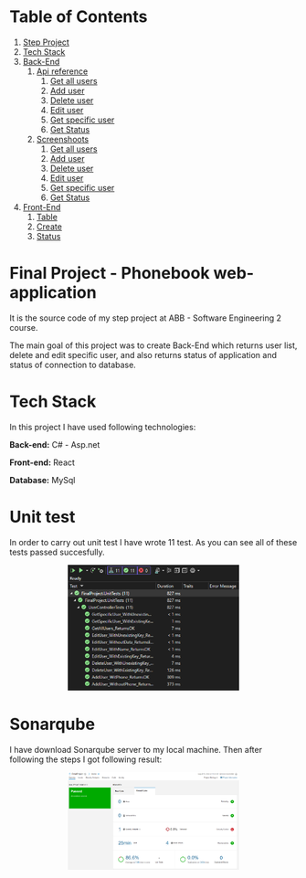 # Table of Contents

1. [Step Project](#step-project---phonebook-web-application)
2. [Tech Stack](#tech-stack)
   <!-- 1. [User service](#user-service)
        1. [User model](#user-model)
        2. [Skill model](#skill-model)
        3. [UserSkill model](#userskill-model)
    2. [Timestamp service](#timestamp-service) -->
3. [Back-End](#back-end)
    1. [Api reference](#api-reference)
        1. [Get all users](#get-all-users)
        2. [Add user](#add-user)
        3. [Delete user](#delete-user)
        4. [Edit user](#edit-user)
        5. [Get specific user](#get-specific-user)
        6. [Get Status](#get-status)
    2. [Screenshoots](#screenshoots)
        1. [Get all users](#get-all-users-1)
        2. [Add user](#add-user-1)
        3. [Delete user](#delete-user-1)
        4. [Edit user](#edit-user-1)
        5. [Get specific user](#get-specific-user-1)
        6. [Get Status](#get-status)
4. [Front-End](#front-end)
    1. [Table](#table)
    2. [Create](#create)
    3. [Status](#status-1)

# Final Project - Phonebook web-application


It is the source code of my step project at ABB - Software Engineering 2 course.

The main goal of this project was to create Back-End which returns user list, delete and edit specific user, and also returns status of application and status of connection to database.




# Tech Stack
In this project I have used following technologies:

**Back-end:** C# - Asp.net

**Front-end:** React

**Database:** MySql

# Unit test
In order to carry out unit test I have wrote 11 test. As you can see all of these tests passed succesfully.
<p align="center">
  <img src="screenshots/unittest.PNG" style="width:300px"/>
</p>

# Sonarqube
I have download Sonarqube server to my local machine. Then after following the steps I got following result:
<p align="center">
  <img src="screenshots/sonarqube.PNG" style="width:300px"/>
</p>

